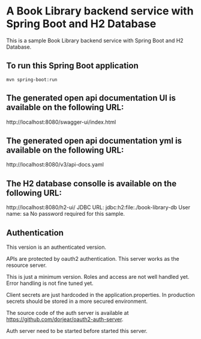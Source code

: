 # A Book Library backend service with Spring Boot and H2 Database

This is a sample Book Library backend service with Spring Boot and H2 Database.


## To run this Spring Boot application
```
mvn spring-boot:run
```

## The generated open api documentation UI is available on the following URL:
http://localhost:8080/swagger-ui/index.html

## The generated open api documentation yml is available on the following URL:
http://localhost:8080/v3/api-docs.yaml

## The H2 database consolle is available on the following URL:
http://localhost:8080/h2-ui/
JDBC URL: jdbc:h2:file:./book-library-db
User name: sa
No password required for this sample. 

## Authentication
This version is an authenticated version.

APIs are protected by oauth2 authentication. This server works as the resource server. 

This is just a minimum version. Roles and access are not well handled yet. Error handling is not fine tuned yet.

Client secrets are just hardcoded in the application.properties. In production secrets should be stored in a more secured environment. 

The source code of the auth server is available at https://github.com/dorjear/oauth2-auth-server.

Auth server need to be started before started this server.
